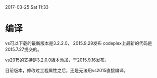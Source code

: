 2017-03-25 Sat 11:33

# 编译

vs可以下载的最新版本是3.2.2.0， 2015.9.29发布
codeplex上最新的代码是2015.7.27提交的。

vs2015的支持是3.2.0.0版本添加，于2015.9.16发布。

目前版本，修改过工程属性之后，还是无法用vs2015直接编译。
